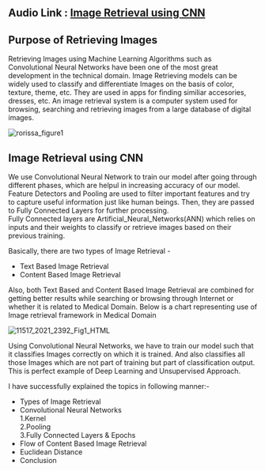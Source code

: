 ## Audio Link : [Image Retrieval using CNN](https://drive.google.com/file/d/14x-XP2dNiLcJ9LOjblw6WTG-AGktjGo8/view?usp=sharing)
 
## Purpose of Retrieving Images

Retrieving Images using Machine Learning Algorithms such as Convolutional Neural Networks have been one of the most great development in the technical domain. Image Retrieving models can be widely used to classify and differentiate Images on the basis of color, texture, theme, etc. They are used in apps for finding similiar accesories, dresses, etc. An image retrieval system is a computer system used for browsing, searching and retrieving images from a large database of digital images. 

![rorissa_figure1](https://user-images.githubusercontent.com/75624735/138871934-108a7933-8384-45f9-aa72-2b36a77ab01f.png)

## Image Retrieval using CNN

We use Convolutional Neural Network to train our model after going through different phases, which are helpul in increasing accuracy of our model. <br>
Feature Detectors and Pooling are used to filter important features and try to capture useful information just like human beings. Then, they are passed to Fully Connected Layers for further processing.<br>
Fully Connected layers are Artificial_Neural_Networks(ANN) which relies on inputs and their weights to classify or retrieve images based on their previous training.

Basically, there are two types of Image Retrieval -
- Text Based Image Retrieval
- Content Based Image Retrieval

Also, both Text Based and Content Based Image Retrieval are combined for getting better results while searching or browsing through Internet or whether it is related to Medical Domain. Below is a chart representing use of Image retrieval framework in Medical Domain

![11517_2021_2392_Fig1_HTML](https://user-images.githubusercontent.com/75624735/138880311-399cf12a-b1ec-42ca-bb30-8c3147c93b7a.png)

Using Convolutional Neural Networks, we have to train our model such that it classifies Images correctly on which it is trained. And also classifies all those Images which are not part of training but part of classification output. This is perfect example of Deep Learning and Unsupervised Approach.

I have successfully explained the topics in following manner:-

- Types of Image Retrieval <br>
- Convolutional Neural Networks<br>
1.Kernel <br>
2.Pooling <br>
3.Fully Connected Layers & Epochs <br>
- Flow of Content Based Image Retrieval <br>
- Euclidean Distance <br>
- Conclusion <br>
